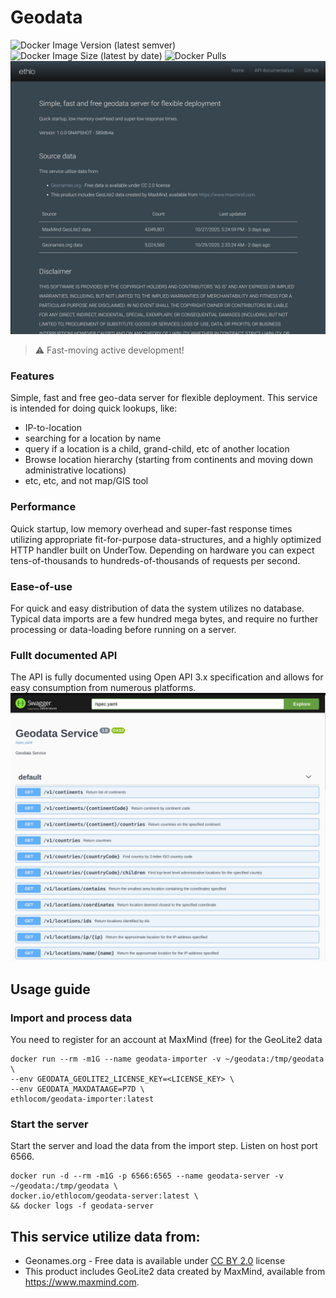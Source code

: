 # Geodata
![Docker Image Version (latest semver)](https://img.shields.io/docker/v/ethlocom/geodata-server?sort=semver)
![Docker Image Size (latest by date)](https://img.shields.io/docker/image-size/ethlocom/geodata-server)
![Docker Pulls](https://img.shields.io/docker/pulls/ethlocom/geodata-server)
![Splash info page](docs/img/splash.jpg?raw=true)

> :warning: Fast-moving active development!

### Features
Simple, fast and free geo-data server for flexible deployment. This service is intended for doing quick lookups, like:
* IP-to-location
* searching for a location by name
* query if a location is a child, grand-child, etc of another location
* Browse location hierarchy (starting from continents and moving down administrative locations)
* etc, etc, and not map/GIS tool

### Performance
Quick startup, low memory overhead and super-fast response times utilizing 
appropriate fit-for-purpose data-structures, and a highly optimized HTTP handler built on UnderTow. Depending on hardware you can expect tens-of-thousands to hundreds-of-thousands of requests per second.

### Ease-of-use
For quick and easy distribution of data the system utilizes no database. Typical data imports are a few hundred mega bytes, 
and require no further processing or data-loading before running on a server.

### Fullt documented API
The API is fully documented using Open API 3.x specification and allows for easy consumption from numerous platforms.
![OpenAPI docs](docs/img/openapi.jpg?raw=true)

## Usage guide
### Import and process data
You need to register for an account at MaxMind (free) for the GeoLite2 data

```shell script
docker run --rm -m1G --name geodata-importer -v ~/geodata:/tmp/geodata \
--env GEODATA_GEOLITE2_LICENSE_KEY=<LICENSE_KEY> \
--env GEODATA_MAXDATAAGE=P7D \
ethlocom/geodata-importer:latest
```

### Start the server

Start the server and load the data from the import step. Listen on host port 6566. 

```shell script
docker run -d --rm -m1G -p 6566:6565 --name geodata-server -v ~/geodata:/tmp/geodata \ 
docker.io/ethlocom/geodata-server:latest \ 
&& docker logs -f geodata-server
```

## This service utilize data from:

- Geonames.org - Free data is available under [CC BY 2.0](https://creativecommons.org/licenses/by/2.0/) license
- This product includes GeoLite2 data created by MaxMind, available from https://www.maxmind.com.
